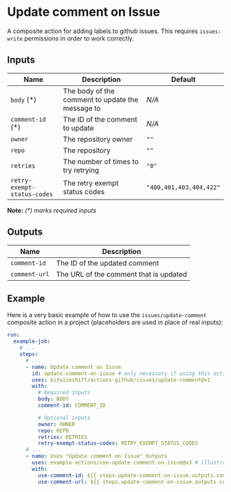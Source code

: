 # Update comment on Issue

<!-- These docs are generated by a tool -->

A composite action for adding labels to github issues.
This requires `issues: write` permissions in order to work correctly.

## Inputs

| Name | Description | Default |
|------|-------------|---------|
| `body` (*) | The body of the comment to update the message to | _N/A_ |
| `comment-id` (*) | The ID of the comment to update | _N/A_ |
| `owner` | The repository owner | `""` |
| `repo` | The repository | `""` |
| `retries` | The number of times to try retrying | `"0"` |
| `retry-exempt-status-codes` | The retry exempt status codes | `"400,401,403,404,422"` |

**Note:** _(*) marks required inputs_

## Outputs

| Name | Description |
|------|-------------|
| `comment-id` | The ID of the updated comment |
| `comment-url` | The URL of the comment that is updated |

## Example

Here is a very basic example of how to use the `issues/update-comment` composite action
in a project (placeholders are used in place of real inputs):

```yaml
run:
  example-job:
    # ... 
    steps:
      # ... 
      - name: Update comment on Issue
        id: update-comment-on-issue # only necessary if using this action's output(s)
        uses: bitwizeshift/actions-github/issues/update-comment@v1
        with:
          # Required inputs
          body: BODY
          comment-id: COMMENT_ID

          # Optional inputs
          owner: OWNER
          repo: REPO
          retries: RETRIES
          retry-exempt-status-codes: RETRY_EXEMPT_STATUS_CODES
      # ... 
      - name: Uses "Update comment on Issue" Outputs
        uses: example-actions/use-update-comment-on-issue@v3 # illustrative
        with:
          use-comment-id: ${{ steps.update-comment-on-issue.outputs.comment-id }}
          use-comment-url: ${{ steps.update-comment-on-issue.outputs.comment-url }}
```
